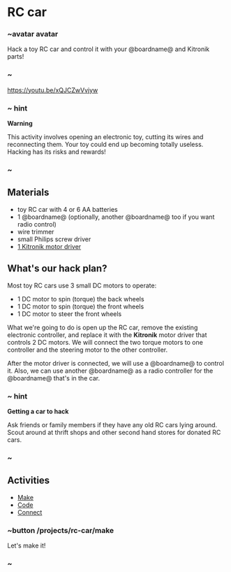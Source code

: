 # RC car

### ~avatar avatar

Hack a toy RC car and control it with your @boardname@ and Kitronik parts!

### ~

https://youtu.be/xQJCZwVvjyw

### ~ hint
**Warning**

This activity involves opening an electronic toy, cutting its wires and reconnecting them. Your toy could end up becoming totally useless. Hacking has its risks and rewards!

### ~

## Materials

* toy RC car with 4 or 6 AA batteries
* 1 @boardname@ (optionally, another @boardname@ too if you want radio control)
* wire trimmer
* small Philips screw driver
* [1 Kitronik motor driver](https://www.kitronik.co.uk/5620-motor-driver-board-for-the-bbc-microbit-v2.html)

## What's our hack plan?

Most toy RC cars use 3 small DC motors to operate:
* 1 DC motor to spin (torque) the back wheels
* 1 DC motor to spin (torque) the front wheels
* 1 DC motor to steer the front wheels

What we're going to do is open up the RC car, remove the existing electronic controller, and replace it with the **Kitronik** motor driver that controls 2 DC motors. We will connect the two torque motors to one controller and the steering motor to the other controller.

After the motor driver is connected, we will use a @boardname@ to control it. Also, we can use another @boardname@ as a radio controller for the @boardname@ that's in the car.

### ~ hint

**Getting a car to hack**

Ask friends or family members if they have any old RC cars lying around. Scout around at thrift shops and other second hand stores for donated RC cars.

### ~

## Activities

* [Make](/projects/rc-car/make)  
* [Code](/projects/rc-car/code)
* [Connect](/projects/rc-car/connect)

### ~button /projects/rc-car/make

Let's make it!

### ~

